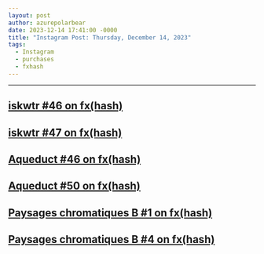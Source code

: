 ```yaml
---
layout: post
author: azurepolarbear
date: 2023-12-14 17:41:00 -0000
title: "Instagram Post: Thursday, December 14, 2023"
tags:
  - Instagram
  - purchases
  - fxhash
---
```


<!-- TODO: Add embedded post -->


----


## <a href="https://www.fxhash.xyz/gentk/KT1EfsNuqwLAWDd3o4pvfUx1CAh5GMdTrRvr-148940" target="_blank" rel="noopener noreferrer">iskwtr #46 on fx(hash)</a>

## <a href="https://www.fxhash.xyz/gentk/KT1EfsNuqwLAWDd3o4pvfUx1CAh5GMdTrRvr-148966" target="_blank" rel="noopener noreferrer">iskwtr #47 on fx(hash)</a>

## <a href="https://www.fxhash.xyz/gentk/KT1EfsNuqwLAWDd3o4pvfUx1CAh5GMdTrRvr-148939" target="_blank" rel="noopener noreferrer">Aqueduct #46 on fx(hash)</a>

## <a href="https://www.fxhash.xyz/gentk/KT1EfsNuqwLAWDd3o4pvfUx1CAh5GMdTrRvr-148964" target="_blank" rel="noopener noreferrer">Aqueduct #50 on fx(hash)</a>

## <a href="https://www.fxhash.xyz/gentk/KT1EfsNuqwLAWDd3o4pvfUx1CAh5GMdTrRvr-148957" target="_blank" rel="noopener noreferrer">Paysages chromatiques B #1 on fx(hash)</a>

## <a href="https://www.fxhash.xyz/gentk/KT1EfsNuqwLAWDd3o4pvfUx1CAh5GMdTrRvr-148962" target="_blank" rel="noopener noreferrer">Paysages chromatiques B #4 on fx(hash)</a>
